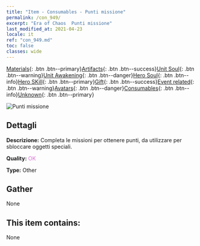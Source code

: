 ```yaml
---
title: "Item - Consumables - Punti missione"
permalink: /con_949/
excerpt: "Era of Chaos  Punti missione"
last_modified_at: 2021-04-23
locale: it
ref: "con_949.md"
toc: false
classes: wide
---
```

 [Materials](/ItemsIT/){: .btn .btn--primary}[Artifacts](/ItemsIT/Artifacts/){: .btn .btn--success}[Unit Soul](/ItemsIT/UnitSoul/){: .btn .btn--warning}[Unit Awakening](/ItemsIT/UnitAwakening/){: .btn .btn--danger}[Hero Soul](/ItemsIT/HeroSoul/){: .btn .btn--info}[Hero SKill](/ItemsIT/HeroSkill/){: .btn .btn--primary}[Gift](/ItemsIT/Gift/){: .btn .btn--success}[Event related](/ItemsIT/Events/){: .btn .btn--warning}[Avatars](/ItemsIT/Avatars/){: .btn .btn--danger}[Consumables](/ItemsIT/Consumables/){: .btn .btn--info}[Unknown](/ItemsIT/Unknown/){: .btn .btn--primary}

 ![Punti missione](/images/t/i_40044.png)

## Dettagli
 **Descrizione:** Completa le missioni per ottenere punti, da utilizzare per sbloccare oggetti speciali.

 **Quality:** <span style="color: #DA70D6">OK</span>

 **Type:** Other

## Gather

  None

## This item contains:

  None

